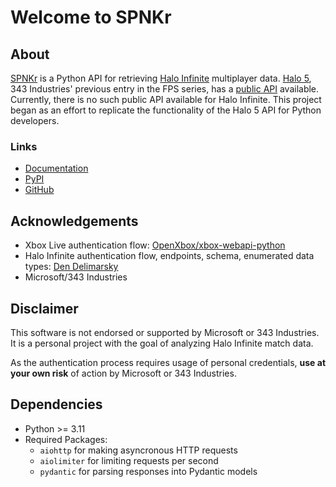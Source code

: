 # Welcome to SPNKr

## About

[SPNKr](https://www.halopedia.org/M41_SPNKr) is a Python API for retrieving [Halo Infinite](https://www.halowaypoint.com/halo-infinite) multiplayer data. [Halo 5](https://www.halopedia.org/Halo_5:_Guardians), 343 Industries' previous entry in the FPS series, has a [public API](https://developer.haloapi.com/) available. Currently, there is no such public API available for Halo Infinite. This project began as an effort to replicate the functionality of the Halo 5 API for Python developers.

### Links

- [Documentation](https://acurtis166.github.io/SPNKr/)
- [PyPI](https://pypi.org/project/spnkr/)
- [GitHub](https://github.com/acurtis166/spnkr)

## Acknowledgements

- Xbox Live authentication flow: [OpenXbox/xbox-webapi-python](https://github.com/OpenXbox/xbox-webapi-python)
- Halo Infinite authentication flow, endpoints, schema, enumerated data types: [Den Delimarsky](https://den.dev/blog/halo-api-authentication)
- Microsoft/343 Industries

## Disclaimer

This software is not endorsed or supported by Microsoft or 343 Industries. It is a personal project with the goal of analyzing Halo Infinite match data.

As the authentication process requires usage of personal credentials, **use at your own risk** of action by Microsoft or 343 Industries.

## Dependencies

- Python >= 3.11
- Required Packages:
    - `aiohttp` for making asyncronous HTTP requests
    - `aiolimiter` for limiting requests per second
    - `pydantic` for parsing responses into Pydantic models
